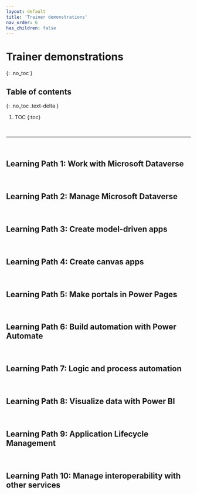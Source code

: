 ```yaml
---
layout: default
title: 'Trainer demonstrations'
nav_order: 6
has_children: false
---
```


# Trainer demonstrations
{: .no_toc }


## Table of contents
{: .no_toc .text-delta }

1. TOC
{:toc}

<br/>

---

<br/>

## Learning Path 1: Work with Microsoft Dataverse


<!-- Demonstrations -->
 


<br/>

## Learning Path 2: Manage Microsoft Dataverse


<!-- Demonstrations -->


<br/>

## Learning Path 3: Create model-driven apps

<!-- Demonstrations -->

<br/>


## Learning Path 4: Create canvas apps


<!-- Demonstrations -->





<br/>

## Learning Path 5: Make portals in Power Pages

<!-- Demonstrations -->




<br/>

## Learning Path 6: Build automation with Power Automate

<!-- Demonstrations -->



<br/>

## Learning Path 7: Logic and process automation

<!-- Demonstrations -->


<br/>

## Learning Path 8: Visualize data with Power BI

<!-- Demonstrations -->



<br/>

## Learning Path 9: Application Lifecycle Management


<!-- Demonstrations -->



<br/>

## Learning Path 10: Manage interoperability with other services

<!-- Demonstrations -->



<br/>

<!-- Demonstrations -->

